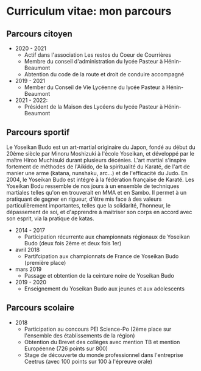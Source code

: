 # Curriculum vitae: mon parcours

## Parcours citoyen
  * 2020 - 2021
    * Actif dans l'association Les restos du Coeur de Courrières
    * Membre du conseil d'administration du lycée Pasteur à Hénin-Beaumont
    * Abtention du code de la route et droit de conduire accompagné
  * 2019 - 2021
    * Member du Conseil de Vie Lycéenne du lycée Pasteur à Hénin-Beaumont
  * 2021 - 2022:
    * Président de la Maison des Lycéens du lycée Pasteur à Hénin-Beaumont

## Parcours sportif

Le Yoseikan Budo est un art-martial originaire du Japon, fondé au début du 20ème
siècle par Minoru Moshizuki à l'école Yoseikan, et développé par le maître Hiroo
Muchisuki durant plusieurs décénies. L'art martial s'inspire fortement de méthodes
de l'Aikido, de la spiritualité du Karaté, de l'art de manier une arme (katana,
nunshaku, arc...) et de l'efficacité du Judo. En 2004, le Yoseikan Budo est
intégré à la fédération française de Karaté. Les Yoseikan Bodu ressemble de nos jours
à un ensemble de techniques martiales telles qu'on en trouverait en MMA et en
Sambo. Il permet à un pratiquant de gagner en rigueur, d'être mis face à des valeurs
particulièrement importantes, telles que la solidarité, l'honneur, le dépassement
de soi, et d'apprendre à maitriser son corps en accord avec son esprit, via
la pratique de katas.

  * 2014 - 2017
    * Participation récurrente aux championnats régionaux de Yoseikan Budo (deux fois 2ème et deux fois 1er)
  * avril 2018
    * Partifcipation aux championnats de France de Yoseikan Budo (première place)
  * mars 2019
    * Passage et obtention de la ceinture noire de Yoseikan Budo
  * 2019 - 2020
    * Enseignement du Yoseikan Budo aux jeunes et aux adolescents

## Parcours scolaire
  * 2018
    * Participation au concours PEI Science-Po (2ème place sur l'ensemble des établissements de la région)
    * Obtention du Brevet des collèges avec mention TB et mention Européenne (726 points sur 800) 
    * Stage de découverte du monde professionnel dans l'entreprise Ceetrus (avec 100 points sur 100 à l'épreuve
    orale)
